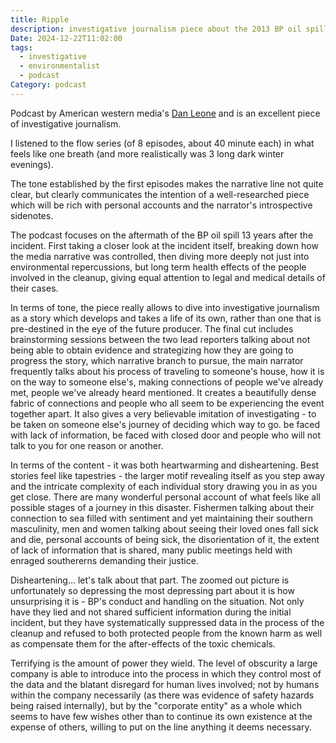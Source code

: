 ```yaml
---
title: Ripple
description: investigative journalism piece about the 2013 BP oil spill
Date: 2024-12-22T11:02:00
tags:
  - investigative
  - environmentalist
  - podcast
Category: podcast
---
```


Podcast by American western media's [Dan Leone](https://laist.com/people/dan-leone) and is an excellent piece of investigative journalism.

I listened to the flow series (of 8 episodes, about 40 minute each) in what feels like one breath (and more realistically was 3 long dark winter evenings).

The tone established by the first episodes makes the narrative line not quite clear, but clearly communicates the intention of a well-researched piece which will be rich with personal accounts and the narrator's introspective sidenotes. 

The podcast focuses on the aftermath of the BP oil spill 13 years after the incident. First taking a closer look at the incident itself, breaking down how the media narrative was controlled, then diving more deeply not just into environmental repercussions, but long term health effects of the people involved in the cleanup, giving equal attention to legal and medical details of their cases. 

In terms of tone, the piece really allows to dive into investigative journalism as a story which develops and takes a life of its own, rather than one that is pre-destined in the eye of the future producer. The final cut includes brainstorming sessions between the two lead reporters talking about not being able to obtain evidence and strategizing how they are going to progress the story, which narrative branch to pursue, the main narrator frequently talks about his process of traveling to someone's house, how it is on the way to someone else's, making connections of people we've already met, people we've already heard mentioned. It creates a beautifully dense fabric of connections and people who all seem to be experiencing the event together apart. It also gives a very believable imitation of investigating - to be taken on someone else's journey of deciding which way to go. be faced with lack of information, be faced with closed door and people who will not talk to you for one reason or another. 

In terms of the content - it was both heartwarming and disheartening. Best stories feel like tapestries - the larger motif revealing itself as you step away and the intricate complexity of each individual story drawing you in as you get close. There are many wonderful personal account of what feels like all possible stages of a journey in this disaster. Fishermen talking about their connection to sea filled with sentiment and yet maintaining their southern masculinity, men and women talking about seeing their loved ones fall sick and die, personal accounts of being sick, the disorientation of it, the extent of lack of information that is shared, many public meetings held with enraged southererns demanding their justice. 

Disheartening... let's talk about that part. The zoomed out picture is unfortunately so depressing the most depressing part about it is how unsurprising it is - BP's conduct and handling on the situation. Not only have they lied and not shared sufficient information during the initial incident, but they have systematically suppressed data in the process of the cleanup and refused to both protected people from the known harm as well as compensate them for the after-effects of the toxic chemicals. 

Terrifying is the amount of power they wield. The level of obscurity a large company is able to introduce into the process in which they control most of the data and the blatant disregard for human lives involved; not by humans within the company necessarily (as there was evidence of safety hazards being raised internally), but by the "corporate entity" as a whole which seems to have few wishes other than to continue its own existence at the expense of others, willing to put on the line anything it deems necessary.


